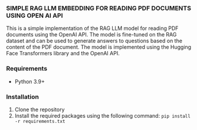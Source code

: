 ### SIMPLE RAG LLM EMBEDDING FOR READING PDF DOCUMENTS USING OPEN AI API

This is a simple implementation of the RAG LLM model for reading PDF documents using the OpenAI API. The model is fine-tuned on the RAG dataset and can be used to generate answers to questions based on the content of the PDF document. The model is implemented using the Hugging Face Transformers library and the OpenAI API.

### Requirements
- Python 3.9+


### Installation
1. Clone the repository
2. Install the required packages using the following command:
```pip install -r requirements.txt```
